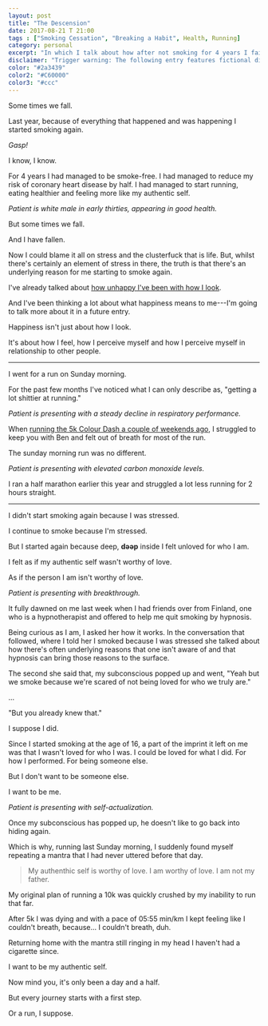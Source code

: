 ```yaml
---
layout: post
title: "The Descension"
date: 2017-08-21 T 21:00
tags : ["Smoking Cessation", "Breaking a Habit", Health, Running]
category: personal
excerpt: "In which I talk about how after not smoking for 4 years I failed and started again."
disclaimer: "Trigger warning: The following entry features fictional dialogue with medical professional."
color: "#2a3439"
color2: "#C60000"
color3: "#ccc"
---
```

Some times we fall.

Last year, because of everything that happened and was happening I started smoking again.

*Gasp!*

I know, I know.

For 4 years I had managed to be smoke-free. I had managed to reduce my risk of coronary heart disease by half. I had managed to start running, eating healthier and feeling more like my authentic self.

*Patient is white male in early thirties, appearing in good health.*

But some times we fall.

And I have fallen.

<p data-pullquote="For the past few months I’ve noticed what I can only describe as, “getting a lot shittier at running.”"></p>

Now I could blame it all on stress and the clusterfuck that is life. But, whilst there's certainly an element of stress in there, the truth is that there's an underlying reason for me starting to smoke again.

I've already talked about [how unhappy I've been with how I look][vanity].

And I've been thinking a lot about what happiness means to me---I'm going to talk more about it in a future entry.

Happiness isn't just about how I look.

It's about how I feel, how I perceive myself and how I perceive myself in relationship to other people.

***

I went for a run on Sunday morning.

For the past few months I've noticed what I can only describe as, "getting a lot shittier at running."

*Patient is presenting with a steady decline in respiratory performance.*

When [running the 5k Colour Dash a couple of weekends ago][dash], I struggled to keep you with Ben and felt out of breath for most of the run.

The sunday morning run was no different.

*Patient is presenting with elevated carbon monoxide levels.*

I ran a half marathon earlier this year and struggled a lot less running for 2 hours straight.

***

I didn't start smoking again because I was stressed.

I continue to smoke because I'm stressed.

But I started again because deep, **dǝǝp** inside I felt unloved for who I am.

I felt as if my authentic self wasn't worthy of love.

As if the person I am isn't worthy of love.

*Patient is presenting with breakthrough.*

It fully dawned on me last week when I had friends over from Finland, one who is a hypnotherapist and offered to help me quit smoking by hypnosis.

Being curious as I am, I asked her how it works. In the conversation that followed, where I told her I smoked because I was stressed she talked about how there's often underlying reasons that one isn't aware of and that hypnosis can bring those reasons to the surface.

The second she said that, my subconscious popped up and went, "Yeah but we smoke because we're scared of not being loved for who we truly are."
 
...

"But you already knew that."

I suppose I did.

Since I started smoking at the age of 16, a part of the imprint it left on me was that I wasn't loved for who I was. I could be loved for what I did. For how I performed. For being someone else.

But I don't want to be someone else.

I want to be me.

*Patient is presenting with self-actualization.*

Once my subconscious has popped up, he doesn't like to go back into hiding again. 

Which is why, running last Sunday morning, I suddenly found myself repeating a mantra that I had never uttered before that day.

> My authenthic self is worthy of love. I am worthy of love. I am not my father.

My original plan of running a 10k was quickly crushed by my inability to run that far.

After 5k I was dying and with a pace of 05:55 min/km I kept feeling like I couldn't breath, because... I couldn't breath, duh.

Returning home with the mantra still ringing in my head I haven't had a cigarette since.

I want to be my authentic self.

Now mind you, it's only been a day and a half.

But every journey starts with a first step.

Or a run, I suppose.

[vanity]: /blog/push-ups-planks-and-puking#vanity
[dash]: /blog/dont-run-with-your-mouth-open